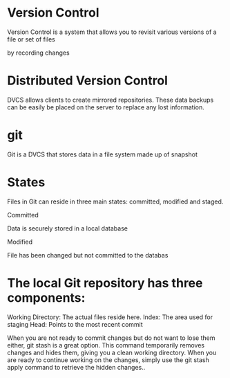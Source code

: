 # Version Control

Version Control is a system that allows you to revisit various versions of a file or set of files 

by recording changes

# Distributed Version Control
DVCS allows clients to create mirrored repositories. These data backups can be easily be placed on the server to replace any lost information.

# git

Git is a DVCS that stores data in a file system made up of snapshot

# States

Files in Git can reside in three main states: committed, modified and staged.

Committed

Data is securely stored in a local database

Modified

File has been changed but not committed to the databas


# The local Git repository has three components:

Working Directory: The actual files reside here.
Index: The area used for staging
Head: Points to the most recent commit

When you are not ready to commit changes but do not want to lose them either, 
git stash is a great option. This command temporarily removes changes and hides them, 
giving you a clean working directory. When you are ready to continue working on the changes, 
simply use the git stash apply command to retrieve the hidden changes..


